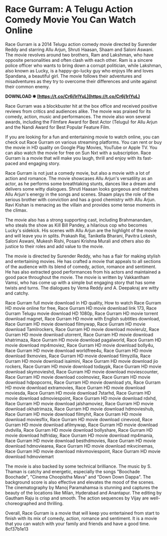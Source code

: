 # Race Gurram: A Telugu Action Comedy Movie You Can Watch Online
 
Race Gurram is a 2014 Telugu action comedy movie directed by Surender Reddy and starring Allu Arjun, Shruti Haasan, Shaam and Saloni Aswani. The movie revolves around two brothers, Ram and Lakshman, who have opposite personalities and often clash with each other. Ram is a sincere police officer who wants to bring down a corrupt politician, while Lakshman, also known as Lucky, is a happy-go-lucky guy who enjoys life and loves Spandana, a beautiful girl. The movie follows their adventures and misadventures as they try to overcome their differences and unite against their common enemy.
 
**DOWNLOAD ✸ [https://t.co/Cr6j1rIYuL](https://t.co/Cr6j1rIYuL)**


 
Race Gurram was a blockbuster hit at the box office and received positive reviews from critics and audiences alike. The movie was praised for its comedy, action, music and performances. The movie also won several awards, including the Filmfare Award for Best Actor (Telugu) for Allu Arjun and the Nandi Award for Best Popular Feature Film.
 
If you are looking for a fun and entertaining movie to watch online, you can check out Race Gurram on various streaming platforms. You can rent or buy the movie in HD quality on Google Play Movies, YouTube or Apple TV. You can also watch the movie for free on Sun Nxt with a subscription. Race Gurram is a movie that will make you laugh, thrill and enjoy with its fast-paced and engaging story.
  
Race Gurram is not just a comedy movie, but also a movie with a lot of action and romance. The movie showcases Allu Arjun's versatility as an actor, as he performs some breathtaking stunts, dances like a dream and delivers some witty dialogues. Shruti Haasan looks gorgeous and matches Allu Arjun's energy in the songs and scenes. Shaam plays the role of the serious brother with conviction and has a good chemistry with Allu Arjun. Ravi Kishan is menacing as the villain and provides some tense moments in the climax.
 
The movie also has a strong supporting cast, including Brahmanandam, who steals the show as Kill Bill Pandey, a hilarious cop who becomes Lucky's sidekick. His scenes with Allu Arjun are the highlight of the movie and will leave you in splits. Prakash Raj, Tanikella Bharani, Pavitra Lokesh, Saloni Aswani, Mukesh Rishi, Posani Krishna Murali and others also do justice to their roles and add value to the movie.
 
The movie is directed by Surender Reddy, who has a flair for making stylish and entertaining movies. He has crafted a movie that appeals to all sections of the audience with its blend of comedy, action, romance and sentiment. He has also extracted good performances from his actors and maintained a good pace throughout the movie. The movie is written by Vakkantham Vamsi, who has come up with a simple but engaging story that has some twists and turns. The dialogues by Vema Reddy and A. Deepakraj are witty and catchy.
 
Race Gurram full movie download in HD quality,  How to watch Race Gurram HD movie online for free,  Race Gurram HD movie download link 173,  Race Gurram Telugu movie download HD 1080p,  Race Gurram HD movie torrent download magnet,  Race Gurram HD movie with English subtitles download,  Race Gurram HD movie download filmywap,  Race Gurram HD movie download Tamilrockers,  Race Gurram HD movie download movierulz,  Race Gurram HD movie download utorrent,  Race Gurram HD movie download khatrimaza,  Race Gurram HD movie download pagalworld,  Race Gurram HD movie download mp4moviez,  Race Gurram HD movie download bolly4u,  Race Gurram HD movie download worldfree4u,  Race Gurram HD movie download 9xmovies,  Race Gurram HD movie download filmyzilla,  Race Gurram HD movie download isaimini,  Race Gurram HD movie download jio rockers,  Race Gurram HD movie download todaypk,  Race Gurram HD movie download skymovieshd,  Race Gurram HD movie download moviescounter,  Race Gurram HD movie download coolmoviez,  Race Gurram HD movie download hdpopcorns,  Race Gurram HD movie download yts,  Race Gurram HD movie download extramovies,  Race Gurram HD movie download moviesda,  Race Gurram HD movie download 7starhd,  Race Gurram HD movie download sdmoviespoint,  Race Gurram HD movie download rdxhd,  Race Gurram HD movie download jalshamoviez,  Race Gurram HD movie download okhatrimaza,  Race Gurram HD movie download hdmovieshub,  Race Gurram HD movie download filmyhit,  Race Gurram HD movie download moviesflix,  Race Gurram HD movie download cinevood,  Race Gurram HD movie download afilmywap,  Race Gurram HD movie download dvdvilla,  Race Gurram HD movie download bollyshare,  Race Gurram HD movie download hdfriday,  Race Gurram HD movie download mp4mania,  Race Gurram HD movie download besthdmovies,  Race Gurram HD movie download hdmoviearea,  Race Gurram HD movie download mkvcinemas,  Race Gurram HD movie download mkvmoviespoint,  Race Gurram HD movie download hdmoviemart
 
The movie is also backed by some technical brilliance. The music by S. Thaman is catchy and energetic, especially the songs "Boochade Boochade", "Cinema Choopistha Mava" and "Down Down Dappa". The background score is also effective and elevates the mood of the scenes. The cinematography by Manoj Paramahamsa is stunning and captures the beauty of the locations like Milan, Hyderabad and Anantapur. The editing by Gautham Raju is crisp and smooth. The action sequences by Vijay are well-choreographed and thrilling.
 
Overall, Race Gurram is a movie that will keep you entertained from start to finish with its mix of comedy, action, romance and sentiment. It is a movie that you can watch with your family and friends and have a good time.
 8cf37b1e13
 
